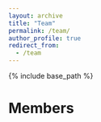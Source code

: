 ```yaml
---
layout: archive
title: "Team"
permalink: /team/
author_profile: true
redirect_from:
  - /team
---
```


{% include base_path %}

Members
======

